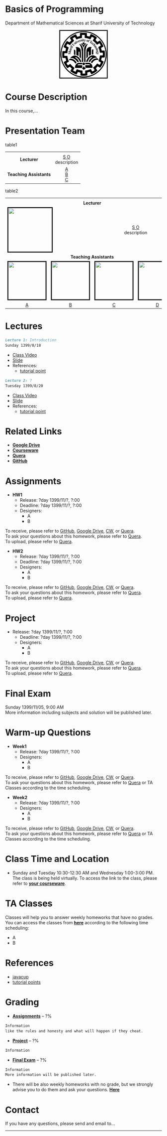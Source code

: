 

# Basics of Programming 
Department of Mathematical Sciences at Sharif University of Technology          
<center><img src=".\Images\SUT.png" alt="" border='3' height='150' width='150' /></center>

# Course Description

In this course,...


# Presentation Team

table1

<table>
  <tr>
    <td colspan="5"><center><span></span></center></td>
  </tr>
  <tr>
  </tr>
  <tr>
    <td><center><span style="font-weight:bold">Lecturer</span></center></td>
    <td><center><a href="https://nastaraan.github.io/test2/">S O</a><br>description</center></td> 
  </tr>
  <tr>
  </tr>
  <tr>
    <td><center><span style="font-weight:bold">Teaching Assistants</span></center></td>
    <td><center><a href="https://nastaraan.github.io/test2/">A</a><br><a href="https://nastaraan.github.io/test2/">B</a><br><a href="https://nastaraan.github.io/test2/">C</a>       </center></td>
  </tr> 
</table>


table2

<table>
  <tr>
    <td colspan="5"><center><span style="font-weight:bold"></span></center></td>
  </tr>
  <tr>
    <td colspan="5"><center><span style="font-weight:bold">Lecturer</span></center></td>
  </tr>
  <tr>
    <td colspan="2"><img src="" alt="" border='3' height='140' width='140' /></td>
    <td colspan="3"><center><a href="https://nastaraan.github.io/test2/">S O</a><br>description</center></td>
  </tr>
  <tr>
    <td colspan="5"><center><span style="font-weight:bold">Teaching Assistants</span></center></td>
  </tr>
  <tr>
    <td><img src="" alt="" border='3' height='120' width='120' /></td>
    <td><img src="" alt="" border='3' height='120' width='120' /></td>
    <td><img src="" alt="" border='3' height='120' width='120' /></td>
    <td><img src="" alt="" border='3' height='120' width='120' /></td>
  </tr>
  <tr>
  </tr>
   <tr>
    <td><center><a href="">A</a></center></td>
    <td><center><a href="">B</a></center></td>
    <td><center><a href="">C</a></center></td>
    <td><center><a href="">D</a></center></td>
  </tr>
</table>

# Lectures

```markdown
Lecture 1: Introduction 
Sunday 1399/8/18
```
* [Class Video](https://nastaraan.github.io/test2/) 
* [Slide](https://nastaraan.github.io/test2/) 
* References:
  * [tutorial point](https://nastaraan.github.io/test2/)

```markdown
Lecture 2: ?
Tuesday 1399/8/20
```
* [Class Video](https://nastaraan.github.io/test2/) 
* [Slide](https://nastaraan.github.io/test2/) 
* References:
  * [tutorial point](https://nastaraan.github.io/test2/)


# Related Links

* [**Google Drive**](https://nastaraan.github.io/test2/)
* [**Courseware**](https://nastaraan.github.io/test2/)
* [**Quera**](https://nastaraan.github.io/test2/)
* [**GitHub**](https://github.com/nastaraan/test2)


# Assignments
* **HW1**
  * Release: ?day 1399/11/?, ?:00  
  * Deadline: ?day 1399/11/?, ?:00 
  * Designers: 
    * A
    * B
    
To receive, please refer to [GitHub](https://github.com/nastaraan/test2/blob/gh-pages/Assignments/HW1), [Google Drive](https://nastaraan.github.io/test2/), [CW](https://nastaraan.github.io/test2/), or [Quera](https://nastaraan.github.io/test2/).
<br>To ask your questions about this homework, please refer to [Quera](https://nastaraan.github.io/test2/).
<br>To upload, please refer to [Quera](https://nastaraan.github.io/test2/).


* **HW2**
  * Release: ?day 1399/11/?, ?:00  
  * Deadline: ?day 1399/11/?, ?:00 
  * Designers: 
    * A
    * B
  
To receive, please refer to [GitHub](https://github.com/nastaraan/test2/blob/gh-pages/Assignments/HW2), [Google Drive](https://nastaraan.github.io/test2/), [CW](https://nastaraan.github.io/test2/), or [Quera](https://nastaraan.github.io/test2/).
<br> To ask your questions about this homework, please refer to [Quera](https://nastaraan.github.io/test2/).
<br> To upload, please refer to [Quera](https://nastaraan.github.io/test2/).

# Project
* Release: ?day 1399/11/?, ?:00  
  * Deadline: ?day 1399/11/?, ?:00 
  * Designers: 
    * A
    * B
    
To receive, please refer to [GitHub](https://github.com/nastaraan/test2/blob/gh-pages/Project), [Google Drive](https://nastaraan.github.io/test2/), [CW](https://nastaraan.github.io/test2/), or [Quera](https://nastaraan.github.io/test2/).
<br> To ask your questions about this homework, please refer to [Quera](https://nastaraan.github.io/test2/).
<br> To upload, please refer to [Quera](https://nastaraan.github.io/test2/).

# Final Exam
Sunday 1399/11/05, 9:00 AM
<br>More information including subjects and solution will be published later.

# Warm-up Questions

* **Week1**
  * Release: ?day 1399/11/?, ?:00  
  * Designers: 
    * A
    * B
  
To receive, please refer to [GitHub](https://github.com/nastaraan/test2/blob/gh-pages/Warm-up%20Questions/Week1), [Google Drive](https://nastaraan.github.io/test2/), [CW](https://nastaraan.github.io/test2/), or [Quera](https://nastaraan.github.io/test2/).
<br> To ask your questions about this homework, please refer to [Quera](https://nastaraan.github.io/test2/) or TA Classes according to the time scheduling.


* **Week2**
  * Release: ?day 1399/11/?, ?:00  
  * Designers: 
    * A
    * B
  
To receive, please refer to [GitHub](https://github.com/nastaraan/test2/blob/gh-pages/Warm-up%20Questions/Week2), [Google Drive](https://nastaraan.github.io/test2/), [CW](https://nastaraan.github.io/test2/), or [Quera](https://nastaraan.github.io/test2/).
<br> To ask your questions about this homework, please refer to [Quera](https://nastaraan.github.io/test2/) or TA Classes according to the time scheduling.


# Class Time and Location
* Sunday and Tuesday 10:30-12:30 AM and Wednesday 1:00-3:00 PM.
<br>The class is being held virtually. To access the link to the class, please refer to [**your courseware**](https://nastaraan.github.io/test2/).

# TA Classes
Classes will help you to answer weekly homeworks that have no grades. You can access the classes from [**here**](https://nastaraan.github.io/test2/) according to the following time scheduling:
* A
* B


# References
* <a href="https://nastaraan.github.io/test2/">javacup</a>
* <a href="https://nastaraan.github.io/test2/">tutorial points</a>


# Grading

* [**Assignments**](#assignments) – ?%
```markdown
Information
like the rules and honesty and what will happen if they cheat.
```
* [**Project**](#project) – ?%
```markdown
Information
```
* [**Final Exam**](#final-exam) – ?%
```markdown
Information 
More information will be published later. 
```
* There will be also weekly homeworks with no grade, but we strongly advise you to do them and ask your questions. 
[**Here**](https://nastaraan.github.io/test2/#assignments)

# Contact
If you have any questions, please send and email to...

---
